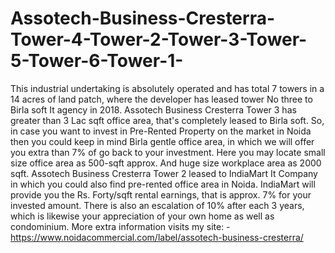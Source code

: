 # Assotech-Business-Cresterra-Tower-4-Tower-2-Tower-3-Tower-5-Tower-6-Tower-1-
This industrial undertaking is absolutely operated and has total 7 towers in a 14 acres of land patch, where the developer has leased tower No three to Birla soft It agency in 2018. Assotech Business Cresterra Tower 3 has greater than 3 Lac sqft office area, that's completely leased to Birla soft. So, in case you want to invest in Pre-Rented Property on the market in Noida then you could keep in mind Birla gentle office area, in which we will offer you extra than 7% of go back to your investment. Here you may locate small size office area as 500-sqft approx. And huge size workplace area as 2000 sqft. Assotech Business Cresterra Tower 2 leased to IndiaMart It Company in which you could also find pre-rented office area in Noida. IndiaMart will provide you the Rs. Forty/sqft rental earnings, that is approx. 7% for your invested amount. There is also an escalation of 10% after each 3 years, which is likewise your appreciation of your own home as well as condominium.  More extra information visits my site: - https://www.noidacommercial.com/label/assotech-business-cresterra/ 
